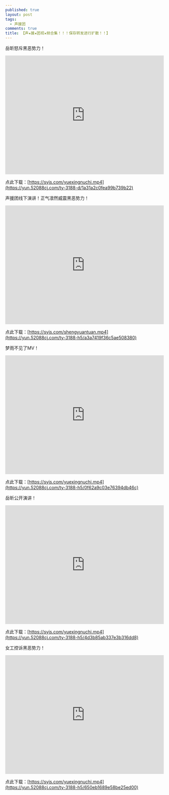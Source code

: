 ```yaml
---
published: true
layout: post
tags:
  - 声援团
comments: true
title: 【声★援★团视★频合集！！！保存转发进行扩散！！】
---
```



岳昕怒斥黑恶势力！

<div style="width: 100%; height: 0px; position: relative; padding-bottom: 75.000%;"><iframe src="https://yun.52088cj.com/ty-3188-h5/1a31a2c0fea99b739b22" frameborder="0" width="100%" height="100%" allowfullscreen style="width: 100%; height: 100%; position: absolute;"></iframe></div>

点此下载：[https://syjs.com/yuexingnuchi.mp4](https://yun.52088cj.com/ty-3188-d/1a31a2c0fea99b739b22)
<br>

声援团线下演讲！正气凛然威震黑恶势力！

<div style="width: 100%; height: 0px; position: relative; padding-bottom: 75.000%;"><iframe src="https://yun.52088cj.com/ty-3188-h5/a3a7419f36c5ae508380" frameborder="0" width="100%" height="100%" allowfullscreen style="width: 100%; height: 100%; position: absolute;"></iframe></div>

点此下载：[https://syjs.com/shengyuantuan.mp4](https://yun.52088cj.com/ty-3188-h5/a3a7419f36c5ae508380)
<br>

梦雨不见了MV！

<div style="width: 100%; height: 0px; position: relative; padding-bottom: 75.000%;"><iframe src="https://yun.52088cj.com/ty-3188-h5/0f62a9c03e76394db46c" frameborder="0" width="100%" height="100%" allowfullscreen style="width: 100%; height: 100%; position: absolute;"></iframe></div>

点此下载：[https://syjs.com/yuexingnuchi.mp4](https://yun.52088cj.com/ty-3188-h5/0f62a9c03e76394db46c)
<br>

岳昕公开演讲！

<div style="width: 100%; height: 0px; position: relative; padding-bottom: 75.000%;"><iframe src="https://yun.52088cj.com/ty-3188-h5/4d3b85ab337e3b316dd8" frameborder="0" width="100%" height="100%" allowfullscreen style="width: 100%; height: 100%; position: absolute;"></iframe></div>

点此下载：[https://syjs.com/yuexingnuchi.mp4](https://yun.52088cj.com/ty-3188-h5/4d3b85ab337e3b316dd8)
<br>

女工控诉黑恶势力！

<div style="width: 100%; height: 0px; position: relative; padding-bottom: 75.000%;"><iframe src="https://yun.52088cj.com/ty-3188-h5/650eb1689e58be25ed00" frameborder="0" width="100%" height="100%" allowfullscreen style="width: 100%; height: 100%; position: absolute;"></iframe></div>

点此下载：[https://syjs.com/yuexingnuchi.mp4](https://yun.52088cj.com/ty-3188-h5/650eb1689e58be25ed00)
<br>

